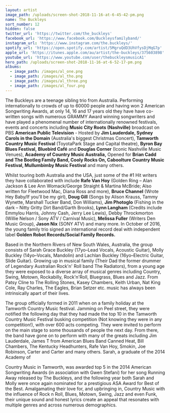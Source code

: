 ```yaml
---
layout: artist
image_path: /uploads/screen-shot-2018-11-16-at-6-45-42-pm.png
name: The Buckleys
sort_number: 12
hidden: false
twitter_url: 'https://twitter.com/the_buckleys'
facebook_url: 'https://www.facebook.com/Buckleysfamilyband/'
instagram_url: 'https://www.instagram.com/the.buckleys/'
spotify_url: 'https://open.spotify.com/artist/5MgruQdD3UhVfysDjMqG7p'
apple_url: 'https://itunes.apple.com/au/artist/the-buckleys/375603898'
youtube_url: 'https://www.youtube.com/user/thebuckleysmusicA1'
hero_path: /uploads/screen-shot-2018-11-16-at-6-52-17-pm.png
albums:
  - image_path: /images/al_one.png
  - image_path: /images/al_tho.png
  - image_path: /images/al_three.png
  - image_path: /images/al_four.png
---
```


The Buckleys are a teenage sibling trio from Australia. Performing internationally to crowds of up to 60000 people and having won 2 American Songwriting Awards, at only 14, 16 and 17 years old they have have co-written songs with numerous GRAMMY Award winning songwriters and have played a phenomenal number of internationally renowned festivals, events and concerts including **Music City Roots (Nashville)** broadcast on PBS **American Public Television** - Hosted by **Jim Lauderdale, Sydney Carols in the Domain** (Australia's biggest Christmas Concert), **Tamworth Country Music Festival** (ToyotaPark Stage and Capital theatre), **Byron Bay Blues Festival,** **Bluebird Café** and **Douglas Corner** (Iconic Nashville Music Venues), **Academy of Country Music Australia,** Opened for **Brian Cadd and The Bootleg Family Band, Cooly Rocks On, Caboolture Country Music Festival, Mullumbimby Music Festival** and many others.

Whilst touring both Australia and the USA, just some of the #1 Hit writers they have collaborated with include **Rafe Van Hoy** (Golden Ring – Alan Jackson & Lee Ann Womack/George Straight & Martina McBride; Also written for Fleetwood Mac, Diana Ross and more), **Bruce Channel** (Wrote Hey Baby/If you'll be my girl), **Doug Gill** (Songs by Alison Krauss, Tammy Wynette, Marshall Tucker Band, Don Williams), **Jim Photoglo** (Fishing in the dark – Nitty Gritty Dirt Band/Garth Brooks), **Lynn Langham** (Credits include Emmylou Harris, Johnny Cash, Jerry Lee Lewis), Debby Throckmorton (Willie Nelson / Sony ATV / Carnival Music), **Melissa Fuller** (Writers Den Music Group), **Jason Nix** (SONY ATV) and many more. In October of 2016, the young family trio signed an international record deal with independent label **Golden Robot Records/Social Family Records.**

Based in the Northern Rivers of New South Wales, Australia, the group consists of Sarah Grace Buckley (17yo–Lead Vocals, Acoustic Guitar), Molly Buckley (14yo–Vocals, Mandolin) and Lachlan Buckley (16yo–Electric Guitar, Slide Guitar). Growing up in musical family (Their Dad the former drummer of Legendary Australian Rock'n' Roll band The Radiators), from a young age they were exposed to a diverse array of musical genres including Country, Swing, Motown, Rockabilly, Rock'n'Roll, Bluegrass, Blues and Jazz. From Patsy Cline to The Rolling Stones, Kasey Chambers, Keith Urban, Nat King Cole, Ray Charles, The Eagles, Brian Setzer etc. music has always been intrinsically apart of their lives.

The group officially formed in 2011 when on a family holiday at the Tamworth Country Music festival. Jamming on Peel street, they were notified the following day that they had made the top 10 in the Tamworth Country Music Festival busking competition (Not knowing they were in any competition!), with over 600 acts competing. They were invited to perform on the main stage to some thousands of people the next day. From there, the band have gone on to perform with many of the greats including Jim Lauderdale, James T from American Blues Band Canned Heat, Bill Chambers, The Kentucky Headhunters, Rafe Van Hoy, Smokin, Joe Robinson, Carter and Carter and many others. Sarah, a graduate of the 2014 Academy of

Country Music in Tamworth, was awarded top 5 in the 2014 American Songwriting Awards (in association with Gwen Stefani) for her song Running Away released by The Buckleys, and the following year both Sarah and Molly were once again nominated for a prestigious ASA Award for Best of the Best. Amalgamating their love for, and upbringing in, Country Music with the influence of Rock n Roll, Blues, Motown, Swing, Jazz and even Funk, their unique sound and honest lyrics create an appeal that resonates with multiple genres and across numerous demographics.